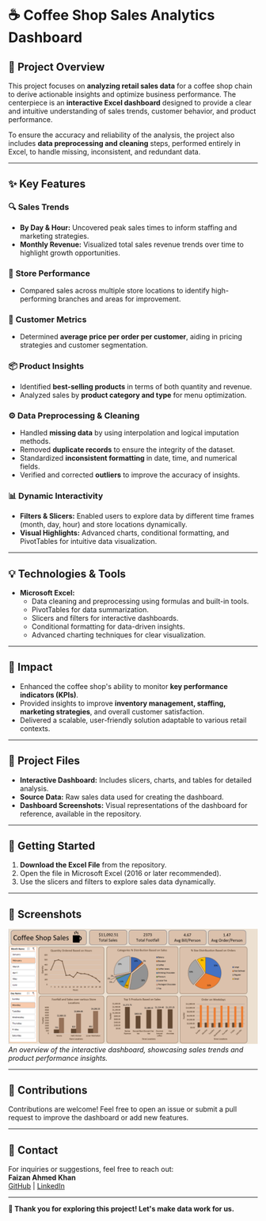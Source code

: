 # ☕ Coffee Shop Sales Analytics Dashboard  

## 📜 Project Overview  
This project focuses on **analyzing retail sales data** for a coffee shop chain to derive actionable insights and optimize business performance. The centerpiece is an **interactive Excel dashboard** designed to provide a clear and intuitive understanding of sales trends, customer behavior, and product performance.  

To ensure the accuracy and reliability of the analysis, the project also includes **data preprocessing and cleaning** steps, performed entirely in Excel, to handle missing, inconsistent, and redundant data.  

---

## ✨ Key Features  
### 🔍 **Sales Trends**  
- **By Day & Hour:** Uncovered peak sales times to inform staffing and marketing strategies.  
- **Monthly Revenue:** Visualized total sales revenue trends over time to highlight growth opportunities.  

### 📍 **Store Performance**  
- Compared sales across multiple store locations to identify high-performing branches and areas for improvement.  

### 👤 **Customer Metrics**  
- Determined **average price per order per customer**, aiding in pricing strategies and customer segmentation.  

### 📦 **Product Insights**  
- Identified **best-selling products** in terms of both quantity and revenue.  
- Analyzed sales by **product category and type** for menu optimization.  

### ⚙️ **Data Preprocessing & Cleaning**  
- Handled **missing data** by using interpolation and logical imputation methods.  
- Removed **duplicate records** to ensure the integrity of the dataset.  
- Standardized **inconsistent formatting** in date, time, and numerical fields.  
- Verified and corrected **outliers** to improve the accuracy of insights.  

### 📊 **Dynamic Interactivity**  
- **Filters & Slicers:** Enabled users to explore data by different time frames (month, day, hour) and store locations dynamically.  
- **Visual Highlights:** Advanced charts, conditional formatting, and PivotTables for intuitive data visualization.  

---

## 💡 Technologies & Tools  
- **Microsoft Excel:**  
  - Data cleaning and preprocessing using formulas and built-in tools.  
  - PivotTables for data summarization.  
  - Slicers and filters for interactive dashboards.  
  - Conditional formatting for data-driven insights.  
  - Advanced charting techniques for clear visualization.  

---

## 🌟 Impact  
- Enhanced the coffee shop's ability to monitor **key performance indicators (KPIs)**.  
- Provided insights to improve **inventory management, staffing, marketing strategies**, and overall customer satisfaction.  
- Delivered a scalable, user-friendly solution adaptable to various retail contexts.  

---

## 📂 Project Files  
- **Interactive Dashboard:** Includes slicers, charts, and tables for detailed analysis.  
- **Source Data:** Raw sales data used for creating the dashboard.  
- **Dashboard Screenshots:** Visual representations of the dashboard for reference, available in the repository.  

---

## 🚀 Getting Started  
1. **Download the Excel File** from the repository.  
2. Open the file in Microsoft Excel (2016 or later recommended).  
3. Use the slicers and filters to explore sales data dynamically.  

---

## 📸 Screenshots  
![Dashboard Overview](ss.png)  
*An overview of the interactive dashboard, showcasing sales trends and product performance insights.*  

---

## 🤝 Contributions  
Contributions are welcome! Feel free to open an issue or submit a pull request to improve the dashboard or add new features.  

---

## 📧 Contact  
For inquiries or suggestions, feel free to reach out:  
**Faizan Ahmed Khan**  
[GitHub](https://github.com/fayzankj) | [LinkedIn](https://www.linkedin.com/in/fayzankj/)  

---

**🎉 Thank you for exploring this project! Let's make data work for us.**  
